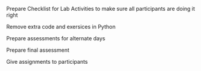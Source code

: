 Prepare Checklist for Lab Activities to make sure all participants are doing it right

Remove extra code and exersices in Python

Prepare assessments for alternate days

Prepare final assessment

Give assignments to participants

